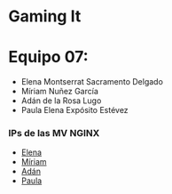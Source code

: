 
# Gaming It

# Equipo 07:

* Elena Montserrat Sacramento Delgado
* Míriam Nuñez García
* Adán de la Rosa Lugo
* Paula Elena Expósito Estévez

### IPs de las MV NGINX

* [Elena](http://10.6.128.118/)
* [Míriam](http://10.6.131.145/)
* [Adán](http://10.6.130.77/)
* [Paula](http://10.6.128.94/)
